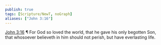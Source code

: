 ```yaml
---
publish: true
tags: [Scripture/NewT, noGraph]
aliases: ["John 3:16"]
---
```

[John 3:16](https://churchofjesuschrist.org/study/scriptures/nt/john/3?lang=eng&id=p16#p16) ¶ For God so loved the world, that he gave his only begotten Son, that whosoever believeth in him should not perish, but have everlasting life.
